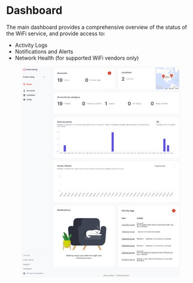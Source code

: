 # Dashboard

The main dashboard provides a comprehensive overview of the status of the WiFi service, and provide access to:

* Activity Logs
* Notifications and Alerts
* Network Health (for supported WiFi vendors only)



<figure><img src="../.gitbook/assets/image (275).png" alt=""><figcaption></figcaption></figure>
